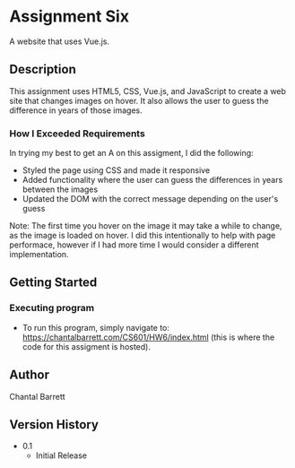 # Assignment Six

A website that uses Vue.js.

## Description

This assignment uses HTML5, CSS, Vue.js, and JavaScript to create a web site that changes images on hover. It also allows the user to guess the difference in years of those images. 


### How I Exceeded Requirements

In trying my best to get an A on this assigment, I did the following:
- Styled the page using CSS and made it responsive
- Added functionality where the user can guess the differences in years between the images
- Updated the DOM with the correct message depending on the user's guess

Note: The first time you hover on the image it may take a while to change, as the image is loaded on hover. I did this intentionally to help with page performace, however if I had more time I would consider a different implementation.

## Getting Started

### Executing program

* To run this program, simply navigate to: https://chantalbarrett.com/CS601/HW6/index.html (this is where the code for this assigment is hosted).

## Author

Chantal Barrett

## Version History

* 0.1
    * Initial Release